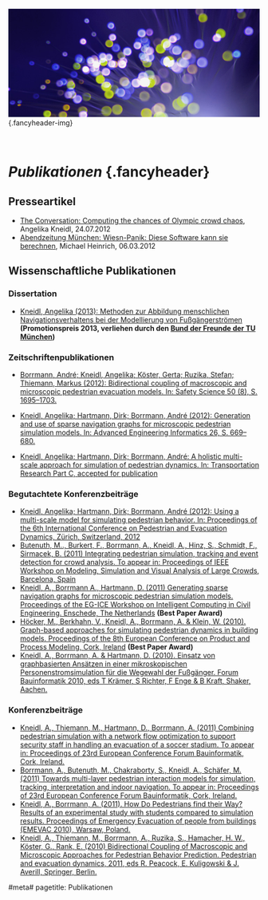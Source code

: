 ![](/img/accurate-bild-3.jpg) {.fancyheader-img}
# *<br />Publikationen* {.fancyheader}

## Presseartikel

- [The Conversation: Computing the chances of Olympic crowd chaos](http://theconversation.com/computing-the-chances-of-olympic-crowd-chaos-8066), Angelika Kneidl, 24.07.2012
- [Abendzeitung München: Wiesn-Panik: Diese Software kann sie berechnen](http://www.abendzeitung-muenchen.de/inhalt.simulation-wiesn-panik-diese-software-kann-sie-berechnen.2d7d8ded-1957-4507-b484-38a55c0651d9.html), Michael Heinrich, 06.03.2012


## Wissenschaftliche Publikationen

### Dissertation

- [Kneidl, Angelika (2013): Methoden zur Abbildung menschlichen Navigationsverhaltens bei der Modellierung von Fußgängerströmen](http://nbn-resolving.de/urn/resolver.pl?urn:nbn:de:bvb:91-diss-20130604-1131501-0-3) **(Promotionspreis 2013, verliehen durch den [Bund der Freunde der TU München](http://www.bund-der-freunde.tum.de/index.php?id=125))**

### Zeitschriftenpublikationen

- [Borrmann, André; Kneidl, Angelika; Köster, Gerta; Ruzika, Stefan; Thiemann, Markus (2012): Bidirectional coupling of macroscopic and microscopic pedestrian evacuation models. In: Safety Science 50 (8), S. 1695–1703.](http://www.cms.bgu.tum.de/publications/paper_Kneidl_PED2010.pdf)


- [Kneidl, Angelika; Hartmann, Dirk; Borrmann, André (2012): Generation and use of sparse navigation graphs for microscopic pedestrian simulation models. In: Advanced Engineering Informatics 26, S. 669–680.](http://www.cms.bgu.tum.de/publications/Paper_Kneidl_EG-ICE_2011.pdf)
- [Kneidl, Angelika; Hartmann, Dirk; Borrmann, André: A holistic multi-scale approach for simulation of pedestrian dynamics. In: Transportation Research Part C, accepted for publication](http://www.cms.bgu.tum.de/publications/Kneidl_2013_TRC.pdf)


### Begutachtete Konferenzbeiträge


- [Kneidl, Angelika; Hartmann, Dirk; Borrmann, André (2012): Using a multi-scale model for simulating pedestrian behavior. In: Proceedings of the 6th International Conference on Pedestrian and Evacuation Dynamics, Zürich, Switzerland, 2012](http://www.cms.bgu.tum.de/publications/Kneidl_2012_FBI.pdf)
- [Butenuth, M.., Burkert, F., Borrmann, A., Kneidl, A., Hinz, S., Schmidt, F., Sirmacek, B. (2011) Integrating pedestrian simulation, tracking and event detection for crowd analysis. To appear in: Proceedings of IEEE Workshop on Modeling, Simulation and Visual Analysis of Large Crowds, Barcelona, Spain](http://www.cms.bgu.tum.de/publications/2011_Butenuth_ICCV.pdf)
- [Kneidl, A., Borrmann A., Hartmann, D. (2011) Generating sparse navigation graphs for microscopic pedestrian simulation models. Proceedings of the EG-ICE Workshop on Intelligent Computing in Civil Engineering. Enschede, The Netherlands](http://www.cms.bgu.tum.de/publications/Paper_Kneidl_EG-ICE_2011.pdf) **(Best Paper Award)**
- [Höcker, M., Berkhahn, V., Kneidl, A., Borrmann, A. & Klein, W. (2010). Graph-based approaches for simulating pedestrian dynamics in building models. Proceedings of the 8th European Conference on Product and Process Modeling, Cork, Ireland](http://www.cms.bgu.tum.de/publications/paper_Hoecker_ECPPM2010.pdf) **(Best Paper Award)**
- [Kneidl, A., Borrmann, A. & Hartmann, D. (2010). Einsatz von graphbasierten Ansätzen in einer mikroskopischen Personenstromsimulation für die Wegewahl der Fußgänger. Forum Bauinformatik 2010, eds T Krämer, S Richter, F Enge & B Kraft, Shaker, Aachen.](http://www.cie.bv.tum.de/publications/proceedings/20102909_Kneidl_et_al_FBI.pdf)


### Konferenzbeiträge


- [Kneidl, A., Thiemann, M., Hartmann, D., Borrmann, A. (2011) Combining pedestrian simulation with a network flow optimization to support security staff in handling an evacuation of a soccer stadium. To appear in: Proceedings of 23rd European Conference Forum Bauinformatik, Cork, Ireland.](http://www.cms.bgu.tum.de/publications/Kneidl_2011_FBI.pdf)
- [Borrmann, A., Butenuth, M., Chakraborty, S., Kneidl, A., Schäfer, M. (2011) Towards multi-layer pedestrian interaction models for simulation, tracking, interpretation and indoor navigation. To appear in: Proceedings of 23rd European Conference Forum Bauinformatik, Cork, Ireland.](http://www.cms.bgu.tum.de/publications/Borrmann_2011_FBI.pdf)
- [Kneidl, A., Borrmann, A. (2011). How Do Pedestrians find their Way? Results of an experimental study with students compared to simulation results. Proceedings of Emergency Evacuation of people from buildings (EMEVAC 2010), Warsaw, Poland.](http://www.cms.bgu.tum.de/publications/Paper_Kneidl_EMEVAC_2011.pdf)
- [Kneidl, A., Thiemann, M., Borrmann, A., Ruzika, S., Hamacher, H. W., Köster, G., Rank, E. (2010) Bidirectional Coupling of Macroscopic and Microscopic Approaches for Pedestrian Behavior Prediction. Pedestrian and evacuation dynamics, 2011, eds R. Peacock, E. Kuligowski & J. Averill, Springer, Berlin.](http://www.cms.bgu.tum.de/publications/paper_Kneidl_PED2010.pdf)


#meta#
pagetitle: Publikationen

